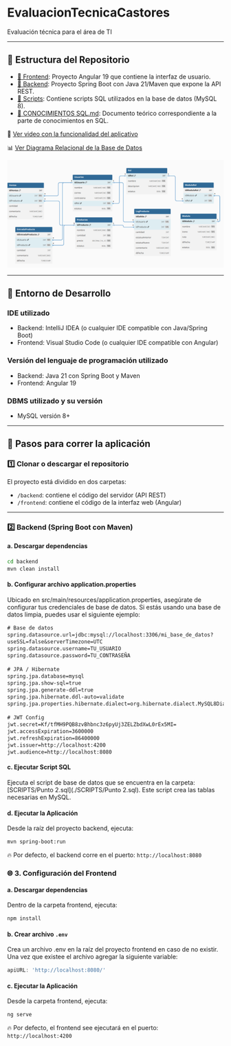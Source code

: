 # EvaluacionTecnicaCastores  
Evaluación técnica para el área de TI

---

## 📂 Estructura del Repositorio

- [📁 Frontend](./FrontEnd): Proyecto Angular 19 que contiene la interfaz de usuario.
- [📁 Backend](./BackEnd): Proyecto Spring Boot con Java 21/Maven que expone la API REST.
- [📁 Scripts](./SCRIPTS): Contiene scripts SQL utilizados en la base de datos (MySQL 8).
- [📄 CONOCIMIENTOS SQL.md](./CONOCIMIENTOS%20SQL.md): Documento teórico correspondiente a la parte de conocimientos en SQL.

🎥 [Ver video con la funcionalidad del aplicativo](https://drive.google.com/file/d/1QnC2Xs18Y9vQ_AG-BsWdb9Gaoy1VoXQw/view?usp=sharing)  

📊 [Ver Diagrama Relacional de la Base de Datos](./SCRIPTS/diagrama_relacional.png)

![Diagrama Relacional](./SCRIPTS/diagrama_relacional.png)

---

## 🧰 Entorno de Desarrollo
### IDE utilizado
- Backend: IntelliJ IDEA (o cualquier IDE compatible con Java/Spring Boot)
- Frontend: Visual Studio Code (o cualquier IDE compatible con Angular)

### Versión del lenguaje de programación utilizado
- Backend: Java 21 con Spring Boot y Maven
- Frontend: Angular 19

### DBMS utilizado y su versión
- MySQL versión 8+

---

## 🚀 Pasos para correr la aplicación

### 1️⃣ Clonar o descargar el repositorio

El proyecto está dividido en dos carpetas:

- `/backend`: contiene el código del servidor (API REST)
- `/frontend`: contiene el código de la interfaz web (Angular)

---

### 2️⃣ Backend (Spring Boot con Maven)

#### a. Descargar dependencias

```bash
cd backend
mvn clean install
```
#### b. Configurar archivo application.properties
Ubicado en src/main/resources/application.properties, asegúrate de configurar tus credenciales de base de datos. Si estás usando una base de datos limpia, puedes usar el siguiente ejemplo:
```properties
# Base de datos
spring.datasource.url=jdbc:mysql://localhost:3306/mi_base_de_datos?useSSL=false&serverTimezone=UTC
spring.datasource.username=TU_USUARIO
spring.datasource.password=TU_CONTRASEÑA

# JPA / Hibernate
spring.jpa.database=mysql
spring.jpa.show-sql=true
spring.jpa.generate-ddl=true
spring.jpa.hibernate.ddl-auto=validate
spring.jpa.properties.hibernate.dialect=org.hibernate.dialect.MySQL8Dialect

# JWT Config
jwt.secret=Kf/tfMH9PQB8zvBhbnc3z6pyUj3ZELZbdXwL0rEx5MI=
jwt.accessExpiration=3600000
jwt.refreshExpiration=86400000
jwt.issuer=http://localhost:4200
jwt.audience=http://localhost:8080
```

#### c. Ejecutar Script SQL
Ejecuta el script de base de datos que se encuentra en la carpeta: [SCRIPTS/Punto 2.sql](./SCRIPTS/Punto 2.sql). 
Este script crea las tablas necesarias en MySQL.

#### d. Ejecutar la Aplicación
Desde la raíz del proyecto backend, ejecuta:
```bash
mvn spring-boot:run
```
🔥 Por defecto, el backend corre en el puerto: `http://localhost:8080`


### 🌐 3. Configuración del Frontend
#### a. Descargar dependencias
Dentro de la carpeta frontend, ejecuta:
```bash
npm install
```

#### b. Crear archivo `.env`
Crea un archivo .env en la raíz del proyecto frontend en caso de no existir. Una vez que existee el archivo agregar la siguiente variable:
```ts
apiURL: 'http://localhost:8080/'
```

#### c. Ejecutar la Aplicación
Desde la carpeta frontend, ejecuta:
```bash
ng serve
```
🔥 Por defecto, el frontend see ejecutará en el puerto: `http://localhost:4200`
